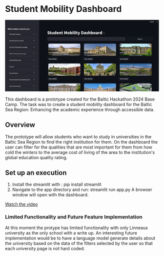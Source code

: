 # Student Mobility Dashboard

![Dashboard](app/media/dashboard.png)

This dashboard is a prototype created for the Baltic Hackathon 2024 Base Camp. The task was to create a student mobility dashboard for the Baltic Sea Region: Enhancing the academic experience through accessible data.

## Overview

The prototype will allow students who want to study in universities in the Baltic Sea Region to find the right institution for them. On the dashboard the user can filter for the qualities that are most important for them from how cold the winters to the average cost of living of the area to the institution's global education quality rating.

## Set up an execution
1. Install the streamlit with :
    pip install streamlit
2. Navigate to the app directory and run:
    streamlit run app.py
    A browser window will open with the dashboard. 

[Watch the video](app/media/dashboard_in_action.mp4)


### Limited Functionality and Future Feature Implementation
At this moment the protype has limited functionality with only Linneaus university as the only school with a write up. An interesting future implementation would be to have a language model generate details about the university based on the data of the filters selected by the user so that each university page is not hard coded.